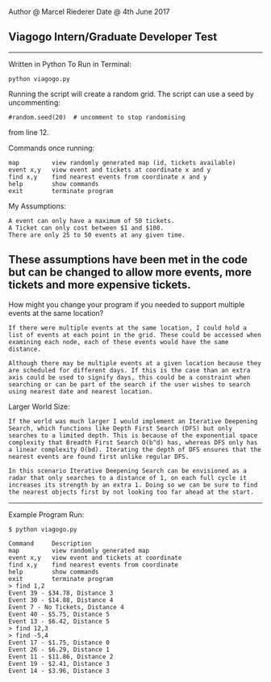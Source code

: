 Author @ Marcel Riederer                Date @ 4th June 2017

Viagogo Intern/Graduate Developer Test
--------------------------------------------------------------------------------------------------------------------------------
--------------------------------------------------------------------------------------------------------------------------------

Written in Python
To Run in Terminal:

    python viagogo.py

Running the script will create a random grid. The script can use a seed by uncommenting: 

    #random.seed(20)  # uncomment to stop randomising

from line 12.


Commands once running:

    map         view randomly generated map (id, tickets available)
    event x,y	view event and tickets at coordinate x and y
    find x,y	find nearest events from coordinate x and y
    help		show commands
    exit		terminate program


My Assumptions:

	A event can only have a maximum of 50 tickets.
	A Ticket can only cost between $1 and $100.
	There are only 25 to 50 events at any given time.

These assumptions have been met in the code but can be changed to allow more events, more tickets and more expensive tickets.
--------------------------------------------------------------------------------------------------------------------------------

How might you change your program if you needed to support multiple events at the same location?

    If there were multiple events at the same location, I could hold a list of events at each point in the grid. These could be accessed when examining each node, each of these events would have the same distance.

    Although there may be multiple events at a given location because they are scheduled for different days. If this is the case than an extra axis could be used to signify days, this could be a constraint when searching or can be part of the search if the user wishes to search using nearest date and nearest location. 


Larger World Size:

    If the world was much larger I would implement an Iterative Deepening Search, which functions like Depth First Search (DFS) but only searches to a limited depth. This is because of the exponential space complexity that Breadth First Search O(b^d) has, whereas DFS only has a linear complexity O(bd). Iterating the depth of DFS ensures that the nearest events are found first unlike regular DFS. 

    In this scenario Iterative Deepening Search can be envisioned as a radar that only searches to a distance of 1, on each full cycle it increases its strength by an extra 1. Doing so we can be sure to find the nearest objects first by not looking too far ahead at the start. 

--------------------------------------------------------------------------------------------------------------------------------

Example Program Run:

    $ python viagogo.py

    Command     Description
    map         view randomly generated map
    event x,y   view event and tickets at coordinate
    find x,y    find nearest events from coordinate
    help        show commands
    exit        terminate program
    > find 1,2
    Event 39 - $34.78, Distance 3
    Event 30 - $14.88, Distance 4
    Event 7 - No Tickets, Distance 4
    Event 40 - $5.75, Distance 5
    Event 13 - $6.42, Distance 5
    > find 12,3
    > find -5,4
    Event 17 - $1.75, Distance 0
    Event 26 - $6.29, Distance 1
    Event 11 - $11.86, Distance 2
    Event 19 - $2.41, Distance 3
    Event 14 - $3.96, Distance 3
